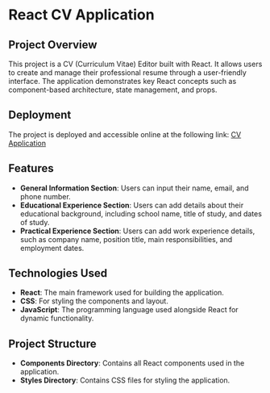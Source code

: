 # React CV Application

## Project Overview
This project is a CV (Curriculum Vitae) Editor built with React. It allows users to create and manage their professional resume through a user-friendly interface. The application demonstrates key React concepts such as component-based architecture, state management, and props.

## Deployment
The project is deployed and accessible online at the following link: [CV Application](https://cv-app-cyan-tau.vercel.app/)

## Features
- **General Information Section**: Users can input their name, email, and phone number.
- **Educational Experience Section**: Users can add details about their educational background, including school name, title of study, and dates of study.
- **Practical Experience Section**: Users can add work experience details, such as company name, position title, main responsibilities, and employment dates.

## Technologies Used
- **React**: The main framework used for building the application.
- **CSS**: For styling the components and layout.
- **JavaScript**: The programming language used alongside React for dynamic functionality.

## Project Structure
- **Components Directory**: Contains all React components used in the application.
- **Styles Directory**: Contains CSS files for styling the application.
